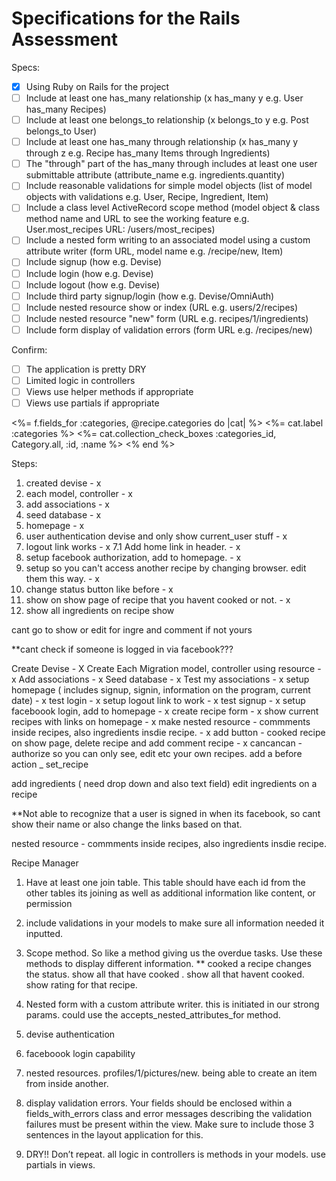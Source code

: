 # Specifications for the Rails Assessment

Specs:
- [x] Using Ruby on Rails for the project
- [ ] Include at least one has_many relationship (x has_many y e.g. User has_many Recipes) 
- [ ] Include at least one belongs_to relationship (x belongs_to y e.g. Post belongs_to User)
- [ ] Include at least one has_many through relationship (x has_many y through z e.g. Recipe has_many Items through Ingredients)
- [ ] The "through" part of the has_many through includes at least one user submittable attribute (attribute_name e.g. ingredients.quantity)
- [ ] Include reasonable validations for simple model objects (list of model objects with validations e.g. User, Recipe, Ingredient, Item)
- [ ] Include a class level ActiveRecord scope method (model object & class method name and URL to see the working feature e.g. User.most_recipes URL: /users/most_recipes)
- [ ] Include a nested form writing to an associated model using a custom attribute writer (form URL, model name e.g. /recipe/new, Item)
- [ ] Include signup (how e.g. Devise)
- [ ] Include login (how e.g. Devise)
- [ ] Include logout (how e.g. Devise)
- [ ] Include third party signup/login (how e.g. Devise/OmniAuth)
- [ ] Include nested resource show or index (URL e.g. users/2/recipes)
- [ ] Include nested resource "new" form (URL e.g. recipes/1/ingredients)
- [ ] Include form display of validation errors (form URL e.g. /recipes/new)

Confirm:
- [ ] The application is pretty DRY
- [ ] Limited logic in controllers
- [ ] Views use helper methods if appropriate
- [ ] Views use partials if appropriate

<%= f.fields_for :categories, @recipe.categories do |cat| %>
  <%= cat.label :categories %>
  <%= cat.collection_check_boxes :categories_id, Category.all, :id, :name %>
  <% end %>


Steps:

1. created devise - x
2. each model, controller - x
3. add associations - x
4. seed database - x
5. homepage - x
6. user authentication devise and only show current_user stuff - x
7. logout link works - x
7.1 Add home link in header. - x
8. setup facebook authorization, add to homepage. - x
9. setup so you can't access another recipe by changing browser. edit them this way. - x
10. change status button like before - x
11. show on show page of recipe that you havent cooked or not. - x
12. show all ingredients on recipe show



cant go to show or edit for ingre and comment if not yours



**cant check if someone is logged in via facebook???


Create Devise - X
Create Each Migration model, controller using resource - x
Add associations - x
Seed database - x
Test my associations - x
setup homepage ( includes signup, signin, information on the program, current date) - x 
test login - x
setup logout link to work - x
test signup - x 
setup faceboook login, add to homepage - x
create recipe form  - x
show current recipes with links on homepage - x
make nested resource - commments inside recipes, also ingredients insdie recipe.  - x
add button - cooked recipe on show page, delete recipe and add comment recipe - x
cancancan - authorize so you can only see, edit etc your own recipes. 
add a before action _ set_recipe

add ingredients ( need drop down and also text field)
edit ingredients on a recipe


**Not able to recognize that a user is signed in when its facebook, so cant show their name or also change the links based on that. 


nested resource - commments inside recipes, also ingredients insdie recipe. 


Recipe Manager

1. Have at least one join table. This table should have each id from the other tables its joining as well as additional information like content, or permission

2. include validations in your models to make sure all information needed it inputted.

3. Scope method. So like a method giving us the overdue tasks. Use these methods to display different information. ** cooked a recipe changes the status. show all that have cooked . show all that havent cooked. show rating for that recipe.

4. Nested form with a custom attribute writer. this is initiated in our strong params. could use the accepts_nested_attributes_for method. 

5. devise authentication

6. faceboook login capability

7. nested resources. profiles/1/pictures/new. being able to create an item from inside another. 

8. display validation errors. Your fields should be enclosed within a fields_with_errors class and error messages describing the validation failures must be present within the view. Make sure to include those 3 sentences in the layout application for this. 

9. DRY!! Don’t repeat. all logic in controllers is methods in your models. use partials in views. 